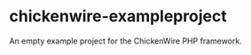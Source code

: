 chickenwire-exampleproject
==========================

An empty example project for the ChickenWire PHP framework.
